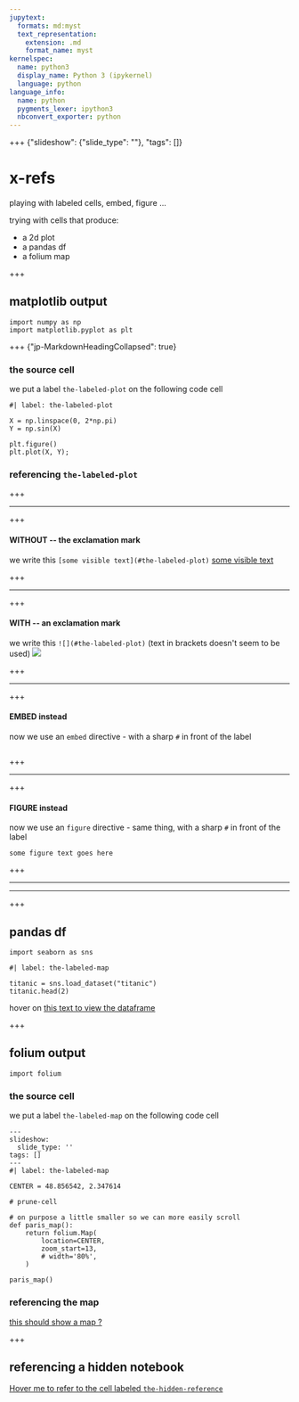 ```yaml
---
jupytext:
  formats: md:myst
  text_representation:
    extension: .md
    format_name: myst
kernelspec:
  name: python3
  display_name: Python 3 (ipykernel)
  language: python
language_info:
  name: python
  pygments_lexer: ipython3
  nbconvert_exporter: python
---
```


+++ {"slideshow": {"slide_type": ""}, "tags": []}

# x-refs 

playing with labeled cells, embed, figure ...

trying with cells that produce:

- a 2d plot
- a pandas df
- a folium map

+++

## matplotlib output

```{code-cell} ipython3
import numpy as np
import matplotlib.pyplot as plt
```

+++ {"jp-MarkdownHeadingCollapsed": true}

### the source cell

we put a label `the-labeled-plot` on the following code cell

```{code-cell} ipython3
#| label: the-labeled-plot

X = np.linspace(0, 2*np.pi)
Y = np.sin(X)

plt.figure()
plt.plot(X, Y);
```

### referencing `the-labeled-plot`

+++

---

+++

#### WITHOUT -- the exclamation mark

we write this 
`[some visible text](#the-labeled-plot)` 
 [some visible text](#the-labeled-plot)

+++

---

+++

#### WITH --  an exclamation mark
we write this 
`![](#the-labeled-plot)` (text in brackets doesn't seem to be used)
 ![](#the-labeled-plot)

+++

---

+++

#### EMBED instead

now we use an `embed` directive - with a sharp `#` in front of the label

```{embed} #the-labeled-plot
```

+++

---

+++

#### FIGURE instead

now we use an `figure` directive - same thing, with a sharp `#` in front of the label

```{figure} #the-labeled-plot
some figure text goes here
```

+++

---
---

+++

## pandas df

```{code-cell} ipython3
import seaborn as sns
```

```{code-cell} ipython3
#| label: the-labeled-map

titanic = sns.load_dataset("titanic")
titanic.head(2)
```

hover on [this text to view the dataframe](#the-labeled-map)

+++

## folium output

```{code-cell} ipython3
import folium
```

### the source cell

we put a label `the-labeled-map` on the following code cell

```{code-cell} ipython3
---
slideshow:
  slide_type: ''
tags: []
---
#| label: the-labeled-map

CENTER = 48.856542, 2.347614

# prune-cell

# on purpose a little smaller so we can more easily scroll 
def paris_map():
    return folium.Map(
        location=CENTER,
        zoom_start=13,
        # width='80%',
    )

paris_map()
```

### referencing the map

[this should show a map ?](#the-labeled-map)

+++

## referencing a hidden notebook



[Hover me to refer to the cell labeled `the-hidden-reference`](#the-hidden-reference)
